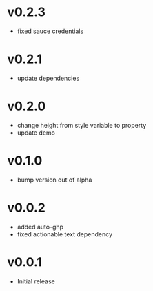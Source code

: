 v0.2.3
==================
* fixed sauce credentials

v0.2.1
==================
* update dependencies

v0.2.0
==================
* change height from style variable to property
* update demo

v0.1.0
==================
* bump version out of alpha

v0.0.2
==================
* added auto-ghp
* fixed actionable text dependency

v0.0.1
==================
* Initial release
